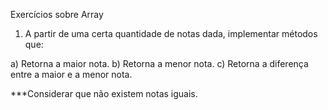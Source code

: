 Exercícios sobre Array

1.  A partir de uma certa quantidade de notas dada, implementar métodos que:

a)  Retorna a maior nota.
b)  Retorna a menor nota.
c)  Retorna a diferença entre a maior e a menor nota.

***Considerar que não existem notas iguais.
